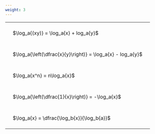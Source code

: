 ```yaml
---
weight: 3
---
```


<style type="text/css">
#T_0e237 th.col_heading {
  text-align: left;
  font-size: 1em;
}
#T_0e237 td {
  text-align: left;
  font-size: 1em;
  padding: 1.5em;
}
</style>
<table id="T_0e237">
  <thead>
  </thead>
  <tbody>
    <tr>
      <td id="T_0e237_row0_col0" class="data row0 col0" >$\log_a{(xy)} = \log_a{x} + log_a{y}$</td>
    </tr>
    <tr>
      <td id="T_0e237_row1_col0" class="data row1 col0" >$\log_a{\left(\dfrac{x}{y}\right)} = \log_a{x} - log_a{y}$</td>
    </tr>
    <tr>
      <td id="T_0e237_row2_col0" class="data row2 col0" >$\log_a{x^n} = n\log_a{x}$</td>
    </tr>
    <tr>
      <td id="T_0e237_row3_col0" class="data row3 col0" >$\log_a{\left(\dfrac{1}{x}\right)} = -\log_a{x}$</td>
    </tr>
    <tr>
      <td id="T_0e237_row4_col0" class="data row4 col0" >$\log_a{x} = \dfrac{\log_b{x}}{\log_b{a}}$</td>
    </tr>
  </tbody>
</table>
